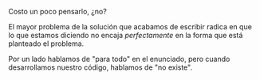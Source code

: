 Costo un poco pensarlo, ¿no?

El mayor problema de la solución que acabamos de escribir radica en que lo que estamos diciendo no encaja _perfectamente_ en la forma que está planteado el problema. 

Por un lado hablamos de "para todo" en el enunciado, pero cuando desarrollamos nuestro código, hablamos de "no existe". 